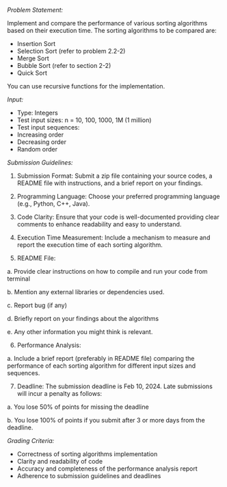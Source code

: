 _Problem Statement:_

Implement and compare the performance of various sorting algorithms based on their execution time. The sorting algorithms to be compared are:

* Insertion Sort
* Selection Sort (refer to problem 2.2-2)
* Merge Sort
* Bubble Sort (refer to section 2-2)
* Quick Sort

You can use recursive functions for the implementation.

_Input:_

* Type: Integers
* Test input sizes: n = 10, 100, 1000, 1M (1 million)
* Test input sequences:
* Increasing order
* Decreasing order
* Random order

_Submission Guidelines:_

1. Submission Format: Submit a zip file containing your source codes, a README
file with instructions, and a brief report on your findings.

2. Programming Language: Choose your preferred programming language (e.g.,
Python, C++, Java).

3. Code Clarity: Ensure that your code is well-documented providing clear
comments to enhance readability and easy to understand.

4. Execution Time Measurement: Include a mechanism to measure and report the
execution time of each sorting algorithm.

5. README File:

a. Provide clear instructions on how to compile and run your code from
terminal

b. Mention any external libraries or dependencies used.

c. Report bug (if any)

d. Briefly report on your findings about the algorithms

e. Any other information you might think is relevant.

6. Performance Analysis:

a. Include a brief report (preferably in README file) comparing the
performance of each sorting algorithm for different input sizes and
sequences.

7. Deadline: The submission deadline is Feb 10, 2024. Late submissions will incur
a penalty as follows:

a. You lose 50% of points for missing the deadline

b. You lose 100% of points if you submit after 3 or more days from the
deadline.

_Grading Criteria:_

* Correctness of sorting algorithms implementation
* Clarity and readability of code
* Accuracy and completeness of the performance analysis report
* Adherence to submission guidelines and deadlines
